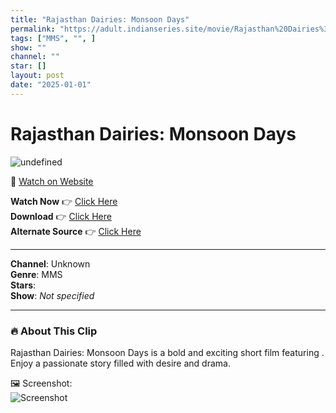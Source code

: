 ```yaml
---
title: "Rajasthan Dairies: Monsoon Days"
permalink: "https://adult.indianseries.site/movie/Rajasthan%20Dairies%3A%20Monsoon%20Days"
tags: ["MMS", "", ]
show: ""
channel: ""
star: []
layout: post
date: "2025-01-01"
---
```


# Rajasthan Dairies: Monsoon Days

![undefined](https://desisins.com/wp-content/uploads/2024/09/Rajasthani-Dairies-MMS-DesiSins.com_.jpg)

🔗 [Watch on Website](https://adult.indianseries.site/movie/Rajasthan%20Dairies%3A%20Monsoon%20Days)

**Watch Now** 👉 [Click Here](https://adult.indianseries.site/movie/Rajasthan%20Dairies%3A%20Monsoon%20Days)  
**Download** 👉 [Click Here](https://adult.indianseries.site/movie/Rajasthan%20Dairies%3A%20Monsoon%20Days)  
**Alternate Source** 👉 [Click Here](https://adult.indianseries.site/movie/Rajasthan%20Dairies%3A%20Monsoon%20Days)

---

**Channel**: Unknown  
**Genre**: MMS  
**Stars**:   
**Show**: *Not specified*

---

### 🔥 About This Clip

Rajasthan Dairies: Monsoon Days is a bold and exciting short film featuring . Enjoy a passionate story filled with desire and drama.
 
🖼️ Screenshot:  
![Screenshot](https://desisins.com/wp-content/uploads/2024/09/Rajasthani-Dairies-MMS-DesiSins.com_.jpg)
